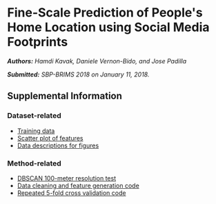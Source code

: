# Fine-Scale Prediction of People's Home Location using Social Media Footprints

_**Authors:** Hamdi Kavak, Daniele Vernon-Bido, and Jose Padilla_

_**Submitted:** SBP-BRIMS 2018 on January 11, 2018._

## Supplemental Information

### Dataset-related
* [Training data](data/training_test_set_anonymized.csv) 
* [Scatter plot of features](visualize_features.ipynb)
* [Data descriptions for figures](supplemental.pdf)

### Method-related
* [DBSCAN 100-meter resolution test](dbscan_test.ipynb)
* [Data cleaning and feature generation code](data_cleaning_and_feature_generation.ipynb)
* [Repeated 5-fold cross validation code](cross_validation.ipynb)

